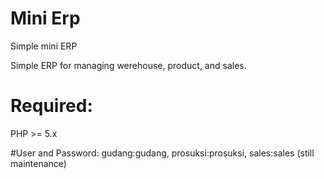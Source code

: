 # Mini Erp
Simple mini ERP

Simple ERP for managing werehouse, product, and sales.

# Required:
PHP >= 5.x

#User and Password:
gudang:gudang, prosuksi:prosuksi, sales:sales (still maintenance)
